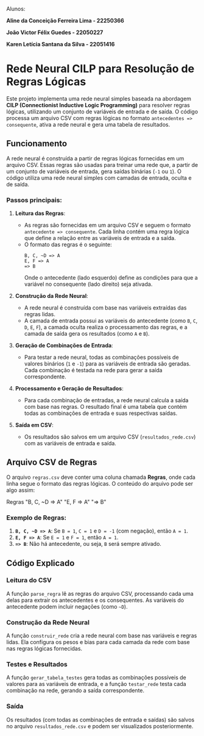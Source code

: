 Alunos:

**Aline da Conceição Ferreira Lima - 22250366**

**João Victor Félix Guedes - 22050227**

**Karen Letícia Santana da Silva - 22051416**


# Rede Neural CILP para Resolução de Regras Lógicas

Este projeto implementa uma rede neural simples baseada na abordagem **CILP (Connectionist Inductive Logic Programming)** para resolver regras lógicas, utilizando um conjunto de variáveis de entrada e de saída. O código processa um arquivo CSV com regras lógicas no formato `antecedentes => consequente`, ativa a rede neural e gera uma tabela de resultados.

## Funcionamento

A rede neural é construída a partir de regras lógicas fornecidas em um arquivo CSV. Essas regras são usadas para treinar uma rede que, a partir de um conjunto de variáveis de entrada, gera saídas binárias (`-1` ou `1`). O código utiliza uma rede neural simples com camadas de entrada, oculta e de saída.

### Passos principais:

1. **Leitura das Regras**:
    - As regras são fornecidas em um arquivo CSV e seguem o formato `antecedente => consequente`. Cada linha contém uma regra lógica que define a relação entre as variáveis de entrada e a saída.
    - O formato das regras é o seguinte:
      ```
      B, C, ~D => A
      E, F => A
      => B
      ```
      Onde o antecedente (lado esquerdo) define as condições para que a variável no consequente (lado direito) seja ativada.

2. **Construção da Rede Neural**:
    - A rede neural é construída com base nas variáveis extraídas das regras lidas.
    - A camada de entrada possui as variáveis do antecedente (como `B`, `C`, `D`, `E`, `F`), a camada oculta realiza o processamento das regras, e a camada de saída gera os resultados (como `A` e `B`).

3. **Geração de Combinações de Entrada**:
    - Para testar a rede neural, todas as combinações possíveis de valores binários (`1` e `-1`) para as variáveis de entrada são geradas. Cada combinação é testada na rede para gerar a saída correspondente.

4. **Processamento e Geração de Resultados**:
    - Para cada combinação de entradas, a rede neural calcula a saída com base nas regras. O resultado final é uma tabela que contém todas as combinações de entrada e suas respectivas saídas.

5. **Saída em CSV**:
    - Os resultados são salvos em um arquivo CSV (`resultados_rede.csv`) com as variáveis de entrada e saída.

## Arquivo CSV de Regras

O arquivo `regras.csv` deve conter uma coluna chamada **Regras**, onde cada linha segue o formato das regras lógicas. O conteúdo do arquivo pode ser algo assim:

Regras
"B, C, ~D => A"
"E, F => A"
"=> B"


### Exemplo de Regras:
1. **`B, C, ~D => A`**: Se `B = 1`, `C = 1` e `D = -1` (com negação), então `A = 1`.
2. **`E, F => A`**: Se `E = 1` e `F = 1`, então `A = 1`.
3. **`=> B`**: Não há antecedente, ou seja, `B` será sempre ativado.

## Código Explicado

### Leitura do CSV

A função `parse_regra` lê as regras do arquivo CSV, processando cada uma delas para extrair os antecedentes e os consequentes. As variáveis do antecedente podem incluir negações (como `~D`).

### Construção da Rede Neural

A função `construir_rede` cria a rede neural com base nas variáveis e regras lidas. Ela configura os pesos e bias para cada camada da rede com base nas regras lógicas fornecidas.

### Testes e Resultados

A função `gerar_tabela_testes` gera todas as combinações possíveis de valores para as variáveis de entrada, e a função `testar_rede` testa cada combinação na rede, gerando a saída correspondente.

### Saída

Os resultados (com todas as combinações de entrada e saídas) são salvos no arquivo `resultados_rede.csv` e podem ser visualizados posteriormente.
